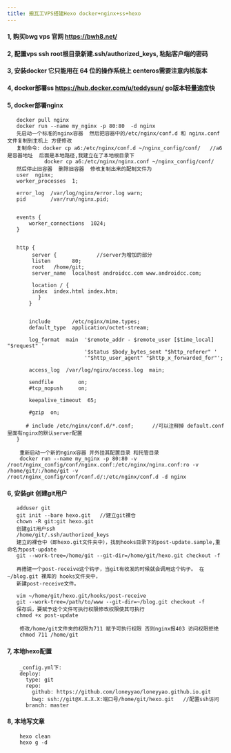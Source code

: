 ```yaml
---
title: 搬瓦工VPS搭建Hexo docker+nginx+ss+hexo
---
```

#### 1, 购买bwg vps 官网 https://bwh8.net/
#### 2, 配置vps ssh  root根目录新建.ssh/authorized_keys, 粘贴客户端的密码
#### 3, 安装docker  它只能用在 64 位的操作系统上 centeros需要注意内核版本
#### 4, docker部署ss https://hub.docker.com/u/teddysun/ go版本轻量速度快
#### 5, docker部署nginx 
       docker pull nginx
       docker run --name my_nginx -p 80:80  -d nginx
       先启动一个标准的nginx容器  然后把容器中的/etc/nginx/conf.d 和 nginx.conf文件复制到主机上 方便修改
       复制命令: docker cp a6:/etc/nginx/conf.d ~/nginx_config/conf/   //a6是容器地址  后面是本地路径,我建立在了本地根目录下
                docker cp a6:/etc/nginx/nginx.conf ~/nginx_config/conf/
       然后停止旧容器  删除旧容器  修改复制出来的配制文件为
       user  nginx;
       worker_processes  1;
       
       error_log  /var/log/nginx/error.log warn;
       pid        /var/run/nginx.pid;
       
       
       events {
           worker_connections  1024;
       }
       
       
       http {
            server {             //server为增加的部分
            listen       80;
            root   /home/git;
            server_name  localhost androidcc.com www.androidcc.com;
       
            location / {
            index  index.html index.htm;
              }
           }
       
       
           include       /etc/nginx/mime.types;
           default_type  application/octet-stream;
       
           log_format  main  '$remote_addr - $remote_user [$time_local] "$request" '
                             '$status $body_bytes_sent "$http_referer" '
                             '"$http_user_agent" "$http_x_forwarded_for"';
       
           access_log  /var/log/nginx/access.log  main;
       
           sendfile        on;
           #tcp_nopush     on;
       
           keepalive_timeout  65;
       
           #gzip  on;
       
          # include /etc/nginx/conf.d/*.conf;      //可以注释掉 default.conf里面有nginx的默认server配置
       }

        重新启动一个新的nginx容器 并外挂其配置目录 和托管目录
        docker run --name my_nginx -p 80:80 -v /root/nginx_config/conf/nginx.conf:/etc/nginx/nginx.conf:ro -v /home/git/:/home/git -v /root/nginx_config/conf/conf.d/:/etc/nginx/conf.d -d nginx
        
   
#### 6, 安装git 创建git用户  
       adduser git
       git init --bare hexo.git   //建立git裸仓
       chown -R git:git hexo.git
       创建git用户ssh
       /home/git/.ssh/authorized_keys
       建立的裸仓中（即hexo.git文件夹中），找到hooks目录下的post-update.sample,重命名为post-update
       git --work-tree=/home/git --git-dir=/home/git/hexo.git checkout -f
     
       再搭建一个post-receive这个钩子，当git有收发的时候就会调用这个钩子。 在 ~/blog.git 裸库的 hooks文件夹中，
       新建post-receive文件。
       
       vim ~/home/git/hexo.git/hooks/post-receive
       git --work-tree=/path/to/www --git-dir=~/blog.git checkout -f
       保存后，要赋予这个文件可执行权限修改权限使其可执行
       chmod +x post-update
       
        修改/home/git文件夹的权限为711 赋予可执行权限 否则nginx报403 访问权限拒绝
        chmod 711 /home/git
  
#### 7, 本地hexo配置

        _config.yml下:
        deploy:
          type: git
          repo: 
            github: https://github.com/loneyyao/loneyyao.github.io.git
            bwg: ssh://git@X.X.X.X:端口号/home/git/hexo.git   //配置ssh访问
          branch: master 
          
#### 8, 本地写文章
        hexo clean 
        hexo g -d
        
       
     
       
       
       